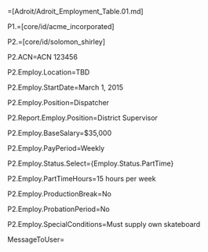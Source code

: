 =[Adroit/Adroit_Employment_Table.01.md]

P1.=[core/id/acme_incorporated]

P2.=[core/id/solomon_shirley]

P2.ACN=ACN 123456

P2.Employ.Location=TBD

P2.Employ.StartDate=March 1, 2015

P2.Employ.Position=Dispatcher

P2.Report.Employ.Position=District Supervisor

P2.Employ.BaseSalary=$35,000

P2.Employ.PayPeriod=Weekly

P2.Employ.Status.Select={Employ.Status.PartTime}

P2.Employ.PartTimeHours=15 hours per week

P2.Employ.ProductionBreak=No

P2.Employ.ProbationPeriod=No

P2.Employ.SpecialConditions=Must supply own skateboard

MessageToUser=